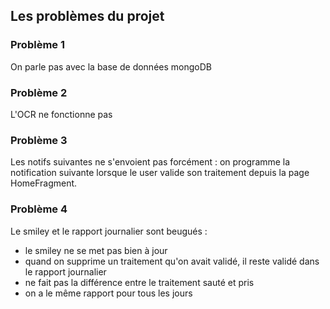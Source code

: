 
## **Les problèmes du projet**

### Problème 1
On parle pas avec la base de données mongoDB

### Problème 2
L'OCR ne fonctionne pas

### Problème 3
Les notifs suivantes ne s'envoient pas forcément : on programme la notification suivante lorsque le user valide son traitement depuis la page HomeFragment.

### Problème 4
Le smiley et le rapport journalier sont beugués : 
- le smiley ne se met pas bien à jour 
- quand on supprime un traitement qu'on avait validé, il reste validé dans le rapport journalier
- ne fait pas la différence entre le traitement sauté et pris
- on a le même rapport pour tous les jours




















